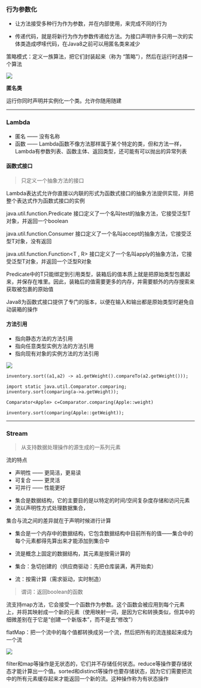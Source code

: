 ### 行为参数化

+ 让方法接受多种行为作为参数，并在内部使用，来完成不同的行为

+ 传递代码，就是将新行为作为参数传递给方法。为接口声明许多只用一次的实体类造成啰嗦代码，在Java8之前可以用匿名类来减少



策略模式：定义一族算法，把它们封装起来（称为 “策略”），然后在运行时选择一个算法

![](D:\note\image\参数化filterApples的行为并传递不同的筛选策略.png)



**匿名类**

运行你同时声明并实例化一个类。允许你随用随建



----

### Lambda

+ 匿名 —— 没有名称
+ 函数 —— Lambda函数不像方法那样属于某个特定的类，但和方法一样，Lambda有参数列表、函数主体、返回类型，还可能有可以抛出的异常列表



#### 函数式接口

> 只定义一个抽象方法的接口

Lambda表达式允许你直接以内联的形式为函数式接口的抽象方法提供实现，并把整个表达式作为函数式接口的实例



java.util.function.Predicate<T> 接口定义了一个名叫test的抽象方法，它接受泛型T对象，并返回一个boolean

java.util.function.Consumer<T> 接口定义了一个名叫accept的抽象方法，它接受泛型T对象，没有返回

java.util.function.Function<T , R> 接口定义了一个名叫apply的抽象方法，它接受泛型T对象，并返回一个泛型R对象



Predicate<T>中的T只能绑定到引用类型，装箱后的值本质上就是把原始类型包裹起来，并保存在堆里。因此，装箱后的值需要更多的内存，并需要额外的内存搜索来获取被包裹的原始值

Java8为函数式接口提供了专门的版本，以便在输入和输出都是原始类型时避免自动装箱的操作



#### 方法引用

+ 指向静态方法的方法引用
+ 指向任意类型实例方法的方法引用
+ 指向现有对象的实例方法的方法引用

![](D:\note\image\为三种不同类型的Lambda表达式构建方法引用的办法.png)



~~~
inventory.sort((a1,a2) -> a1.getWeight().compareTo(a2.getWeight()));

import static java.util.Comparator.comparing;
inventory.sort(comparing(a->a.getWeight));

Comparator<Apple> c=Comparator.comparing(Apple::weight)

inventory.sort(comparing(Apple::getWeight));
~~~



----

### Stream

> 从支持数据处理操作的源生成的一系列元素

流的特点

- 声明性 —— 更简洁，更易读
- 可复合 —— 更灵活
- 可并行 —— 性能更好



+ 集合是数据结构，它的主要目的是以特定的时间/空间复杂度存储和访问元素
+ 流以声明性方式处理数据集合，

集合与流之间的差异就在于声明时候进行计算

+ 集合是一个内存中的数据结构，它包含数据结构中目前所有的值——集合中的每个元素都得先算出来才能添加到集合中
+ 流是概念上固定的数据结构，其元素是按需计算的



+ 集合：急切创建的（供应商驱动：先把仓库装满，再开始卖）
+ 流：按需计算（需求驱动，实时制造）



> 谓词：返回boolean的函数



流支持map方法，它会接受一个函数作为参数。这个函数会被应用到每个元素上，并将其映射成一个新的元素（使用映射一词，是因为它和转换类似，但其中的细微差别在于它是“创建一个新版本”，而不是去“修改”）



flatMap：把一个流中的每个值都转换成另一个流，然后把所有的流连接起来成为一个流

![](D:\note\image\使用flatMap找出单词列表中各不相同的字符.png)



filter和map等操作是无状态的，它们并不存储任何状态。reduce等操作要存储状态才能计算出一个值。sorted和distinct等操作也要存储状态，因为它们需要把流中的所有元素缓存起来才能返回一个新的流。这种操作称为有状态操作















